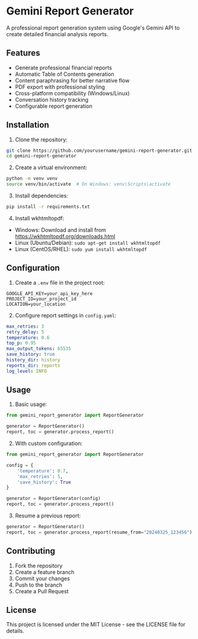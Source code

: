 # Gemini Report Generator

A professional report generation system using Google's Gemini API to create detailed financial analysis reports.

## Features

- Generate professional financial reports
- Automatic Table of Contents generation
- Content paraphrasing for better narrative flow
- PDF export with professional styling
- Cross-platform compatibility (Windows/Linux)
- Conversation history tracking
- Configurable report generation

## Installation

1. Clone the repository:
```bash
git clone https://github.com/yourusername/gemini-report-generator.git
cd gemini-report-generator
```

2. Create a virtual environment:
```bash
python -m venv venv
source venv/bin/activate  # On Windows: venv\Scripts\activate
```

3. Install dependencies:
```bash
pip install -r requirements.txt
```

4. Install wkhtmltopdf:
- Windows: Download and install from https://wkhtmltopdf.org/downloads.html
- Linux (Ubuntu/Debian): `sudo apt-get install wkhtmltopdf`
- Linux (CentOS/RHEL): `sudo yum install wkhtmltopdf`

## Configuration

1. Create a `.env` file in the project root:
```env
GOOGLE_API_KEY=your_api_key_here
PROJECT_ID=your_project_id
LOCATION=your_location
```

2. Configure report settings in `config.yaml`:
```yaml
max_retries: 3
retry_delay: 5
temperature: 0.6
top_p: 0.95
max_output_tokens: 65535
save_history: true
history_dir: history
reports_dir: reports
log_level: INFO
```

## Usage

1. Basic usage:
```python
from gemini_report_generator import ReportGenerator

generator = ReportGenerator()
report, toc = generator.process_report()
```

2. With custom configuration:
```python
from gemini_report_generator import ReportGenerator

config = {
    'temperature': 0.7,
    'max_retries': 5,
    'save_history': True
}

generator = ReportGenerator(config)
report, toc = generator.process_report()
```

3. Resume a previous report:
```python
generator = ReportGenerator()
report, toc = generator.process_report(resume_from="20240325_123456")
```


## Contributing

1. Fork the repository
2. Create a feature branch
3. Commit your changes
4. Push to the branch
5. Create a Pull Request

## License

This project is licensed under the MIT License - see the LICENSE file for details. 